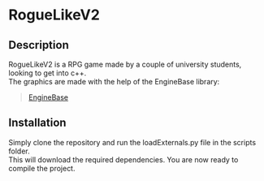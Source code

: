 # RogueLikeV2

## Description
RogueLikeV2 is a RPG game made by a couple of university students, looking to get into c++.\
The graphics are made with the help of the EngineBase library:

> [EngineBase](https://github.com/ThePhoneBeLinging/EngineBase)

## Installation

Simply clone the repository and run the loadExternals.py file in the scripts folder.\
This will download the required dependencies. You are now ready to compile the project.